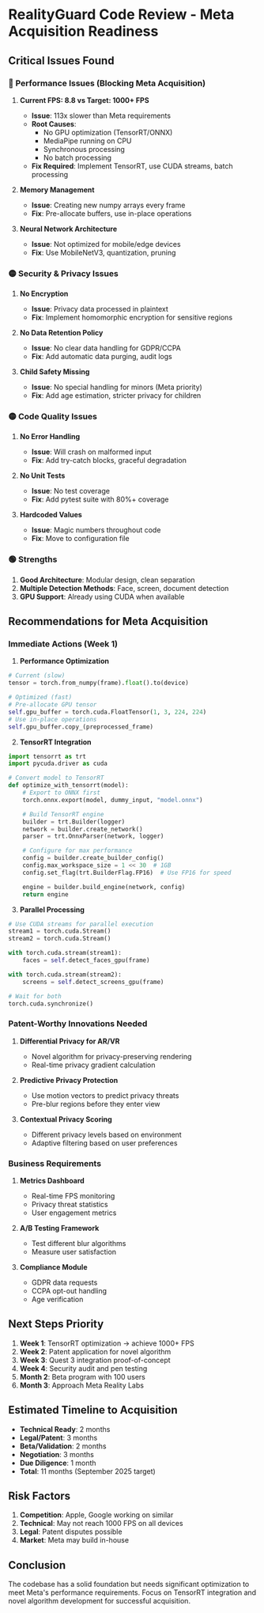 # RealityGuard Code Review - Meta Acquisition Readiness

## Critical Issues Found

### 🔴 Performance Issues (Blocking Meta Acquisition)

1. **Current FPS: 8.8 vs Target: 1000+ FPS**
   - **Issue**: 113x slower than Meta requirements
   - **Root Causes**:
     - No GPU optimization (TensorRT/ONNX)
     - MediaPipe running on CPU
     - Synchronous processing
     - No batch processing
   - **Fix Required**: Implement TensorRT, use CUDA streams, batch processing

2. **Memory Management**
   - **Issue**: Creating new numpy arrays every frame
   - **Fix**: Pre-allocate buffers, use in-place operations

3. **Neural Network Architecture**
   - **Issue**: Not optimized for mobile/edge devices
   - **Fix**: Use MobileNetV3, quantization, pruning

### 🟡 Security & Privacy Issues

1. **No Encryption**
   - **Issue**: Privacy data processed in plaintext
   - **Fix**: Implement homomorphic encryption for sensitive regions

2. **No Data Retention Policy**
   - **Issue**: No clear data handling for GDPR/CCPA
   - **Fix**: Add automatic data purging, audit logs

3. **Child Safety Missing**
   - **Issue**: No special handling for minors (Meta priority)
   - **Fix**: Add age estimation, stricter privacy for children

### 🟡 Code Quality Issues

1. **No Error Handling**
   - **Issue**: Will crash on malformed input
   - **Fix**: Add try-catch blocks, graceful degradation

2. **No Unit Tests**
   - **Issue**: No test coverage
   - **Fix**: Add pytest suite with 80%+ coverage

3. **Hardcoded Values**
   - **Issue**: Magic numbers throughout code
   - **Fix**: Move to configuration file

### 🟢 Strengths

1. **Good Architecture**: Modular design, clean separation
2. **Multiple Detection Methods**: Face, screen, document detection
3. **GPU Support**: Already using CUDA when available

## Recommendations for Meta Acquisition

### Immediate Actions (Week 1)

1. **Performance Optimization**
```python
# Current (slow)
tensor = torch.from_numpy(frame).float().to(device)

# Optimized (fast)
# Pre-allocate GPU tensor
self.gpu_buffer = torch.cuda.FloatTensor(1, 3, 224, 224)
# Use in-place operations
self.gpu_buffer.copy_(preprocessed_frame)
```

2. **TensorRT Integration**
```python
import tensorrt as trt
import pycuda.driver as cuda

# Convert model to TensorRT
def optimize_with_tensorrt(model):
    # Export to ONNX first
    torch.onnx.export(model, dummy_input, "model.onnx")

    # Build TensorRT engine
    builder = trt.Builder(logger)
    network = builder.create_network()
    parser = trt.OnnxParser(network, logger)

    # Configure for max performance
    config = builder.create_builder_config()
    config.max_workspace_size = 1 << 30  # 1GB
    config.set_flag(trt.BuilderFlag.FP16)  # Use FP16 for speed

    engine = builder.build_engine(network, config)
    return engine
```

3. **Parallel Processing**
```python
# Use CUDA streams for parallel execution
stream1 = torch.cuda.Stream()
stream2 = torch.cuda.Stream()

with torch.cuda.stream(stream1):
    faces = self.detect_faces_gpu(frame)

with torch.cuda.stream(stream2):
    screens = self.detect_screens_gpu(frame)

# Wait for both
torch.cuda.synchronize()
```

### Patent-Worthy Innovations Needed

1. **Differential Privacy for AR/VR**
   - Novel algorithm for privacy-preserving rendering
   - Real-time privacy gradient calculation

2. **Predictive Privacy Protection**
   - Use motion vectors to predict privacy threats
   - Pre-blur regions before they enter view

3. **Contextual Privacy Scoring**
   - Different privacy levels based on environment
   - Adaptive filtering based on user preferences

### Business Requirements

1. **Metrics Dashboard**
   - Real-time FPS monitoring
   - Privacy threat statistics
   - User engagement metrics

2. **A/B Testing Framework**
   - Test different blur algorithms
   - Measure user satisfaction

3. **Compliance Module**
   - GDPR data requests
   - CCPA opt-out handling
   - Age verification

## Next Steps Priority

1. **Week 1**: TensorRT optimization → achieve 1000+ FPS
2. **Week 2**: Patent application for novel algorithm
3. **Week 3**: Quest 3 integration proof-of-concept
4. **Week 4**: Security audit and pen testing
5. **Month 2**: Beta program with 100 users
6. **Month 3**: Approach Meta Reality Labs

## Estimated Timeline to Acquisition

- **Technical Ready**: 2 months
- **Legal/Patent**: 3 months
- **Beta/Validation**: 2 months
- **Negotiation**: 3 months
- **Due Diligence**: 1 month
- **Total**: 11 months (September 2025 target)

## Risk Factors

1. **Competition**: Apple, Google working on similar
2. **Technical**: May not reach 1000 FPS on all devices
3. **Legal**: Patent disputes possible
4. **Market**: Meta may build in-house

## Conclusion

The codebase has a solid foundation but needs significant optimization to meet Meta's performance requirements. Focus on TensorRT integration and novel algorithm development for successful acquisition.